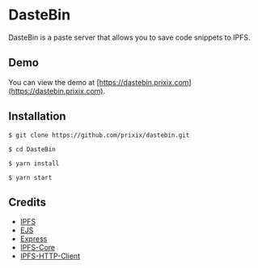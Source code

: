 # DasteBin

DasteBin is a paste server that allows you to save code snippets to IPFS.

## Demo

You can view the demo at [https://dastebin.prixix.com](https://dastebin.prixix.com).

## Installation

    $ git clone https://github.com/prixix/dastebin.git

    $ cd DasteBin

    $ yarn install

    $ yarn start

## Credits

- [IPFS](https://ipfs.io/)
- [EJS](https://ejs.co/)
- [Express](https://expressjs.com/)
- [IPFS-Core](https://github.com/ipfs/js-ipfs)
- [IPFS-HTTP-Client](https://github.com/ipfs/js-ipfs)
